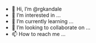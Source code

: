 - 👋 Hi, I’m @rgkandale
- 👀 I’m interested in ...
- 🌱 I’m currently learning ...
- 💞️ I’m looking to collaborate on ...
- 📫 How to reach me ...

<!---
rgkandale/rgkandale is a ✨ special ✨ repository because its `README.md` (this file) appears on your GitHub profile.
You can click the Preview link to take a look at your changes.
--->
